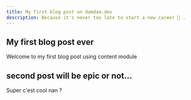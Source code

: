 ```yaml
---
title: My first blog post on damdam.dev
description: Because it's never too late to start a new career 👋 .
---
```


## My first blog post ever

Welcome to my first blog post using content module

## second post will be epic or not…

Super c'est cool nan ?
